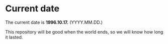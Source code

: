 # Current date

The current date is **1996.10.17.** (YYYY.MM.DD.)

This repository will be good when the world ends, so we will know how long it lasted.